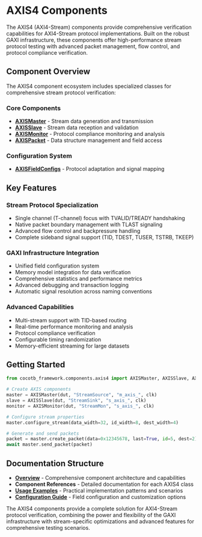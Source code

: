 # AXIS4 Components

The AXIS4 (AXI4-Stream) components provide comprehensive verification capabilities for AXI4-Stream protocol implementations. Built on the robust GAXI infrastructure, these components offer high-performance stream protocol testing with advanced packet management, flow control, and protocol compliance verification.

## Component Overview

The AXIS4 component ecosystem includes specialized classes for comprehensive stream protocol verification:

### Core Components

- **[AXISMaster](axis_master.md)** - Stream data generation and transmission
- **[AXISSlave](axis_slave.md)** - Stream data reception and validation
- **[AXISMonitor](axis_monitor.md)** - Protocol compliance monitoring and analysis
- **[AXISPacket](axis_packet.md)** - Data structure management and field access

### Configuration System

- **[AXISFieldConfigs](axis_field_configs.md)** - Protocol adaptation and signal mapping

## Key Features

### Stream Protocol Specialization
- Single channel (T-channel) focus with TVALID/TREADY handshaking
- Native packet boundary management with TLAST signaling
- Advanced flow control and backpressure handling
- Complete sideband signal support (TID, TDEST, TUSER, TSTRB, TKEEP)

### GAXI Infrastructure Integration
- Unified field configuration system
- Memory model integration for data verification
- Comprehensive statistics and performance metrics
- Advanced debugging and transaction logging
- Automatic signal resolution across naming conventions

### Advanced Capabilities
- Multi-stream support with TID-based routing
- Real-time performance monitoring and analysis
- Protocol compliance verification
- Configurable timing randomization
- Memory-efficient streaming for large datasets

## Getting Started

```python
from cocotb_framework.components.axis4 import AXISMaster, AXISSlave, AXISMonitor

# Create AXIS components
master = AXISMaster(dut, "StreamSource", "m_axis_", clk)
slave = AXISSlave(dut, "StreamSink", "s_axis_", clk)
monitor = AXISMonitor(dut, "StreamMon", "s_axis_", clk)

# Configure stream properties
master.configure_stream(data_width=32, id_width=8, dest_width=4)

# Generate and send packets
packet = master.create_packet(data=0x12345678, last=True, id=5, dest=2)
await master.send_packet(packet)
```

## Documentation Structure

- **[Overview](components_axis4_overview.md)** - Comprehensive component architecture and capabilities
- **Component References** - Detailed documentation for each AXIS4 class
- **[Usage Examples](axis_examples.md)** - Practical implementation patterns and scenarios
- **[Configuration Guide](axis_configuration.md)** - Field configuration and customization options

The AXIS4 components provide a complete solution for AXI4-Stream protocol verification, combining the power and flexibility of the GAXI infrastructure with stream-specific optimizations and advanced features for comprehensive testing scenarios.
